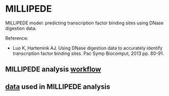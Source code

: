 # MILLIPEDE


MILLIPEDE model: predicting transcription factor binding sites using DNase digestion data.

Reference: 

* Luo K, Hartemink AJ. Using DNase digestion data to accurately identify transcription factor binding sites. Pac Symp Biocomput, 2013 pp. 80-91.

## MILLIPEDE analysis [workflow][]

[workflow]: https://kevinlkx.github.io/MILLIPEDE/


## [data][] used in MILLIPEDE analysis

[data]: https://github.com/kevinlkx/MILLIPEDE/tree/master/data

